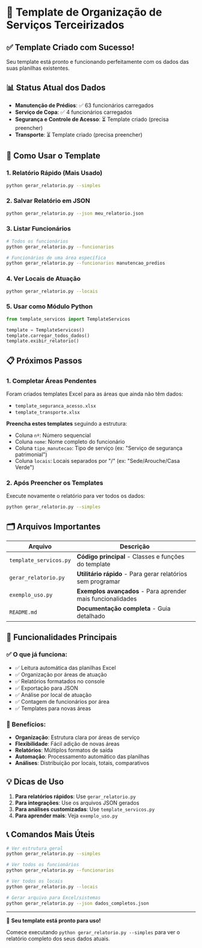 # 🏢 Template de Organização de Serviços Terceirizados

## ✅ Template Criado com Sucesso!

Seu template está pronto e funcionando perfeitamente com os dados das suas planilhas existentes.

## 📊 Status Atual dos Dados

- **Manutenção de Prédios**: ✅ 63 funcionários carregados
- **Serviço de Copa**: ✅ 4 funcionários carregados  
- **Segurança e Controle de Acesso**: ⏳ Template criado (precisa preencher)
- **Transporte**: ⏳ Template criado (precisa preencher)

## 🚀 Como Usar o Template

### 1. Relatório Rápido (Mais Usado)
```bash
python gerar_relatorio.py --simples
```

### 2. Salvar Relatório em JSON
```bash
python gerar_relatorio.py --json meu_relatorio.json
```

### 3. Listar Funcionários
```bash
# Todos os funcionários
python gerar_relatorio.py --funcionarios

# Funcionários de uma área específica
python gerar_relatorio.py --funcionarios manutencao_predios
```

### 4. Ver Locais de Atuação
```bash
python gerar_relatorio.py --locais
```

### 5. Usar como Módulo Python
```python
from template_servicos import TemplateServicos

template = TemplateServicos()
template.carregar_todos_dados()
template.exibir_relatorio()
```

## 📋 Próximos Passos

### 1. Completar Áreas Pendentes
Foram criados templates Excel para as áreas que ainda não têm dados:
- `template_seguranca_acesso.xlsx`
- `template_transporte.xlsx`

**Preencha estes templates** seguindo a estrutura:
- Coluna `nº`: Número sequencial
- Coluna `nome`: Nome completo do funcionário  
- Coluna `tipo_manutecao`: Tipo de serviço (ex: "Serviço de segurança patrimonial")
- Coluna `locais`: Locais separados por "/" (ex: "Sede/Arouche/Casa Verde")

### 2. Após Preencher os Templates
Execute novamente o relatório para ver todos os dados:
```bash
python gerar_relatorio.py --simples
```

## 🗂️ Arquivos Importantes

| Arquivo | Descrição |
|---------|-----------|
| `template_servicos.py` | **Código principal** - Classes e funções do template |
| `gerar_relatorio.py` | **Utilitário rápido** - Para gerar relatórios sem programar |
| `exemplo_uso.py` | **Exemplos avançados** - Para aprender mais funcionalidades |
| `README.md` | **Documentação completa** - Guia detalhado |

## 🔧 Funcionalidades Principais

### ✅ O que já funciona:
- ✅ Leitura automática das planilhas Excel
- ✅ Organização por áreas de atuação
- ✅ Relatórios formatados no console
- ✅ Exportação para JSON
- ✅ Análise por local de atuação
- ✅ Contagem de funcionários por área
- ✅ Templates para novas áreas

### 🚀 Benefícios:
- **Organização**: Estrutura clara por áreas de serviço
- **Flexibilidade**: Fácil adição de novas áreas
- **Relatórios**: Múltiplos formatos de saída
- **Automação**: Processamento automático das planilhas
- **Análises**: Distribuição por locais, totais, comparativos

## 💡 Dicas de Uso

1. **Para relatórios rápidos**: Use `gerar_relatorio.py`
2. **Para integrações**: Use os arquivos JSON gerados
3. **Para análises customizadas**: Use `template_servicos.py`
4. **Para aprender mais**: Veja `exemplo_uso.py`

## 📞 Comandos Mais Úteis

```bash
# Ver estrutura geral
python gerar_relatorio.py --simples

# Ver todos os funcionários  
python gerar_relatorio.py --funcionarios

# Ver todos os locais
python gerar_relatorio.py --locais

# Gerar arquivo para Excel/sistemas
python gerar_relatorio.py --json dados_completos.json
```

---

🎉 **Seu template está pronto para uso!** 

Comece executando `python gerar_relatorio.py --simples` para ver o relatório completo dos seus dados atuais.